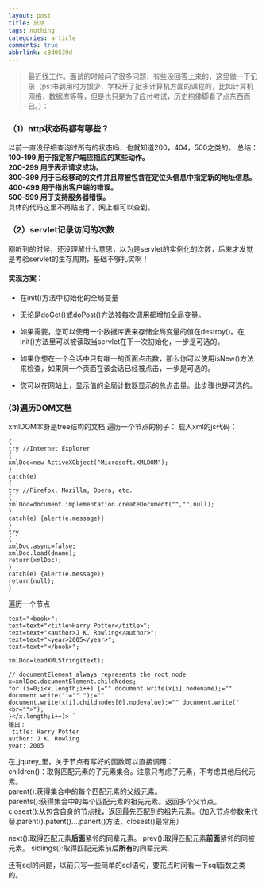 ```yaml
---
layout: post
title: 总结
tags: nothing
categories: article
comments: true
abbrlink: c8d0539d
---
```

> 最近找工作。面试的时候问了很多问题，有些没回答上来的，这里做一下记录（ps:书到用时方恨少，学校开了挺多计算机方面的课程的，比如计算机网络，数据库等等，但是也只是为了应付考试，历史抱佛脚看了点东西而已。）：


### （1）http状态码都有哪些？

以前一直没仔细查询过所有的状态吗，也就知道200，404，500之类的。
总结：
**100-199 用于指定客户端应相应的某些动作。   
200-299 用于表示请求成功。   
300-399 用于已经移动的文件并且常被包含在定位头信息中指定新的地址信息。   
400-499 用于指出客户端的错误。   
500-599 用于支持服务器错误。**   
具体的代码这里不再贴出了，网上都可以查到。  

### （2）servlet记录访问的次数

刚听到的时候，还没理解什么意思，以为是servlet的实例化的次数，后来才发觉是考验servlet的生存周期，基础不够扎实啊！

#### 实现方案：

*   在init()方法中初始化的全局变量

*   无论是doGet()或doPost()方法被每次调用都增加全局变量。

*   如果需要，您可以使用一个数据库表来存储全局变量的值在destroy()。在init()方法里可以被读取当servlet在下一次初始化，一步是可选的。

*   如果你想在一个会话中只有唯一的页面点击数，那么你可以使用isNew()方法来检查，如果同一个页面在该会话已经被点击，一步是可选的。

*   您可以在网站上，显示值的全局计数器显示的总点击量。此步骤也是可选的。

###   (3)遍历DOM文档

xmlDOM本身是tree结构的文档
遍历一个节点的例子：
载入xml的js代码：
```function loadXMLDoc(dname) 
{
try //Internet Explorer
{
xmlDoc=new ActiveXObject("Microsoft.XMLDOM");
}
catch(e)
{
try //Firefox, Mozilla, Opera, etc.
{
xmlDoc=document.implementation.createDocument("","",null);
}
catch(e) {alert(e.message)}
}
try 
{
xmlDoc.async=false;
xmlDoc.load(dname);
return(xmlDoc);
}
catch(e) {alert(e.message)}
return(null);
}
```
遍历一个节点
```
text="<book>";
text=text+"<title>Harry Potter</title>";
text=text+"<author>J K. Rowling</author>";
text=text+"<year>2005</year>";
text=text+"</book>";

xmlDoc=loadXMLString(text);

// documentElement always represents the root node
x=xmlDoc.documentElement.childNodes;
for (i=0;i<x.length;i++) {="" document.write(x[i].nodename);="" document.write(":="" ");="" document.write(x[i].childnodes[0].nodevalue);="" document.write("<br="">");
}</x.length;i++)> `
输出：
`title: Harry Potter
author: J K. Rowling
year: 2005
``` 
在_jqurey_里，关于节点有写好的函数可以直接调用：  
children()：取得匹配元素的子元素集合。注意只考虑子元素，不考虑其他后代元素。  
parent():获得集合中的每个匹配元素的父级元素。  
parents():获得集合中的每个匹配元素的祖先元素。返回多个父节点。  
closest():从包含自身的节点找，返回最先匹配到的祖先元素。（加入节点参数来代替.parent().patent()....panert()方法，closest()最常用）

next():取得匹配元素**后面**紧邻的同辈元素。
prev():取得匹配元素**前面**紧邻的同被元素。
siblings():取得匹配元素前后**所有**的同辈元素.

还有sql的问题，以前只写一些简单的sql语句，要花点时间看一下sql函数之类的。


